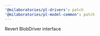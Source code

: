 ```yaml
---
'@milaboratories/pl-drivers': patch
'@milaboratories/pl-model-common': patch
---
```


Revert BlobDriver interface
